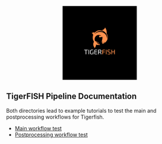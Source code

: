 <div align="center">
    <a href="#readme"><img src="../docs/source/imgs/tigerfish_logo.png" width="200"></a>
</div>

## TigerFISH Pipeline Documentation

Both directories lead to example tutorials to test the main and postprocessing workflows for Tigerfish.

* [Main workflow test](main/)
* [Postprocessing workflow test](postprocess/)

